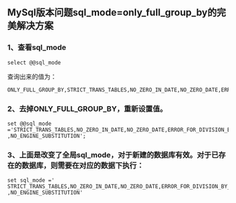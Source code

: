 ## MySql版本问题sql_mode=only_full_group_by的完美解决方案

### 1、查看sql_mode
```
select @@sql_mode
```

查询出来的值为：
```
ONLY_FULL_GROUP_BY,STRICT_TRANS_TABLES,NO_ZERO_IN_DATE,NO_ZERO_DATE,ERROR_FOR_DIVISION_BY_ZERO,NO_AUTO_CREATE_USER,NO_ENGINE_SUBSTITUTION
```

### 2、去掉ONLY_FULL_GROUP_BY，重新设置值。

```
set @@sql_mode ='STRICT_TRANS_TABLES,NO_ZERO_IN_DATE,NO_ZERO_DATE,ERROR_FOR_DIVISION_BY_ZERO,NO_AUTO_CREATE_USER
,NO_ENGINE_SUBSTITUTION';
```

### 3、上面是改变了全局sql_mode，对于新建的数据库有效。对于已存在的数据库，则需要在对应的数据下执行：

```
set sql_mode ='
STRICT_TRANS_TABLES,NO_ZERO_IN_DATE,NO_ZERO_DATE,ERROR_FOR_DIVISION_BY_ZERO,NO_AUTO_CREATE_USER
,NO_ENGINE_SUBSTITUTION'
```



















